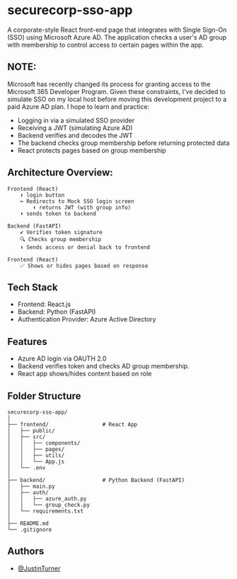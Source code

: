 # securecorp-sso-app
A corporate-style React front-end page that integrates with Single Sign-On (SSO) using Microsoft Azure AD. The application checks a user's AD group with membership to control access to certain pages within the app.

## NOTE:
Microsoft has recently changed its process for granting access to the Microsoft 365 Developer Program. Given these constraints, I've decided to simulate SSO on my local host before moving this development project to a paid Azure AD plan. 
I hope to learn and practice:
- Logging in via a simulated SSO provider
- Receiving a JWT (simulating Azure AD)
- Backend verifies and decodes the JWT
- The backend checks group membership before returning protected data
- React protects pages based on group membership

## Architecture Overview:
```
Frontend (React) 
    ⬇️ login button
    ↪️ Redirects to Mock SSO login screen
        ⬆️ returns JWT (with group info)
    ⬇️ sends token to backend

Backend (FastAPI)
    ✔️ Verifies token signature
    🔍 Checks group membership
    ⬆️ Sends access or denial back to frontend

Frontend (React)
    ✅ Shows or hides pages based on response
```
## Tech Stack
- Frontend: React.js
- Backend: Python (FastAPI)
- Authentication Provider: Azure Active Directory

## Features
- Azure AD login via OAUTH 2.0
- Backend verifies token and checks AD group membership.
- React app shows/hides content based on role

## Folder Structure
```
securecorp-sso-app/
│
├── frontend/                 # React App
│   ├── public/
│   ├── src/
│   │   ├── components/
│   │   ├── pages/
│   │   ├── utils/
│   │   └── App.js
│   └── .env
│
├── backend/                  # Python Backend (FastAPI)
│   ├── main.py
│   ├── auth/
│   │   ├── azure_auth.py
│   │   └── group_check.py
│   └── requirements.txt
│
├── README.md
└── .gitignore
```

## Authors
- [@JustinTurner](https://github.com/Turner-Justin)
